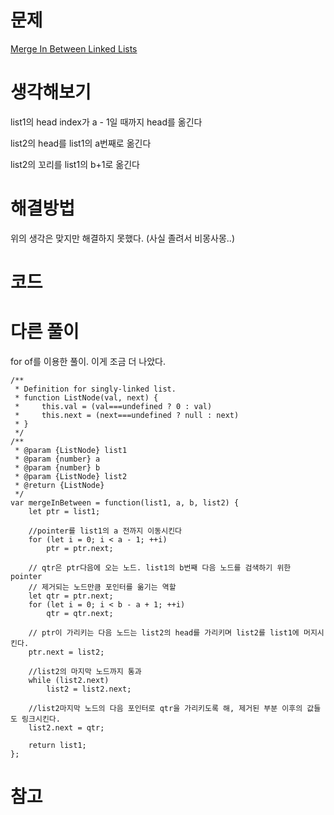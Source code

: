 # 문제

[Merge In Between Linked Lists](https://leetcode.com/problems/merge-in-between-linked-lists/)

# 생각해보기

list1의 head index가 a - 1일 때까지 head를 옮긴다

list2의 head를 list1의 a번째로 옮긴다

list2의 꼬리를 list1의 b+1로 옮긴다

# 해결방법

위의 생각은 맞지만 해결하지 못했다. (사실 졸려서 비몽사몽..)

# 코드

# 다른 풀이

for of를 이용한 풀이. 이게 조금 더 나았다.

```
/**
 * Definition for singly-linked list.
 * function ListNode(val, next) {
 *     this.val = (val===undefined ? 0 : val)
 *     this.next = (next===undefined ? null : next)
 * }
 */
/**
 * @param {ListNode} list1
 * @param {number} a
 * @param {number} b
 * @param {ListNode} list2
 * @return {ListNode}
 */
var mergeInBetween = function(list1, a, b, list2) {
    let ptr = list1;

    //pointer를 list1의 a 전까지 이동시킨다
    for (let i = 0; i < a - 1; ++i)
        ptr = ptr.next;

    // qtr은 ptr다음에 오는 노드. list1의 b번째 다음 노드를 검색하기 위한 pointer
    // 제거되는 노드만큼 포인터를 옮기는 역할
    let qtr = ptr.next;
    for (let i = 0; i < b - a + 1; ++i)
        qtr = qtr.next;

    // ptr이 가리키는 다음 노드는 list2의 head를 가리키며 list2를 list1에 머지시킨다.
    ptr.next = list2;

    //list2의 마지막 노드까지 통과
    while (list2.next)
        list2 = list2.next;

    //list2마지막 노드의 다음 포인터로 qtr을 가리키도록 해, 제거된 부분 이후의 값들도 링크시킨다.
    list2.next = qtr;

    return list1;
};
```

# 참고
